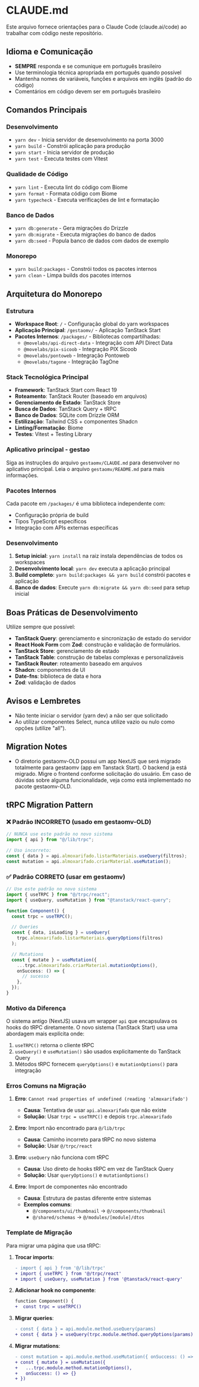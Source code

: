 # CLAUDE.md

Este arquivo fornece orientações para o Claude Code (claude.ai/code) ao trabalhar com código neste repositório.

## Idioma e Comunicação

- **SEMPRE** responda e se comunique em português brasileiro
- Use terminologia técnica apropriada em português quando possível
- Mantenha nomes de variáveis, funções e arquivos em inglês (padrão do código)
- Comentários em código devem ser em português brasileiro

## Comandos Principais

### Desenvolvimento

- `yarn dev` - Inicia servidor de desenvolvimento na porta 3000
- `yarn build` - Constrói aplicação para produção
- `yarn start` - Inicia servidor de produção
- `yarn test` - Executa testes com Vitest

### Qualidade de Código

- `yarn lint` - Executa lint do código com Biome
- `yarn format` - Formata código com Biome
- `yarn typecheck` - Executa verificações de lint e formatação

### Banco de Dados

- `yarn db:generate` - Gera migrações do Drizzle
- `yarn db:migrate` - Executa migrações do banco de dados
- `yarn db:seed` - Popula banco de dados com dados de exemplo

### Monorepo

- `yarn build:packages` - Constrói todos os pacotes internos
- `yarn clean` - Limpa builds dos pacotes internos

## Arquitetura do Monorepo

### Estrutura

- **Workspace Root**: `/` - Configuração global do yarn workspaces
- **Aplicação Principal**: `/gestaomv/` - Aplicação TanStack Start
- **Pacotes Internos**: `/packages/` - Bibliotecas compartilhadas:
  - `@movelabs/api-direct-data` - Integração com API Direct Data
  - `@movelabs/pix-sicoob` - Integração PIX Sicoob
  - `@movelabs/pontoweb` - Integração Pontoweb
  - `@movelabs/tagone` - Integração TagOne

### Stack Tecnológica Principal

- **Framework**: TanStack Start com React 19
- **Roteamento**: TanStack Router (baseado em arquivos)
- **Gerenciamento de Estado**: TanStack Store
- **Busca de Dados**: TanStack Query + tRPC
- **Banco de Dados**: SQLite com Drizzle ORM
- **Estilização**: Tailwind CSS + componentes Shadcn
- **Linting/Formatação**: Biome
- **Testes**: Vitest + Testing Library

### Aplicativo principal - gestao

Siga as instruções do arquivo `gestaomv/CLAUDE.md` para desenvolver no aplicativo principal. Leia o arquivo `gestaomv/README.md` para mais informações.

### Pacotes Internos

Cada pacote em `/packages/` é uma biblioteca independente com:

- Configuração própria de build
- Tipos TypeScript específicos
- Integração com APIs externas específicas

### Desenvolvimento

1. **Setup inicial**: `yarn install` na raiz instala dependências de todos os workspaces
2. **Desenvolvimento local**: `yarn dev` executa a aplicação principal
3. **Build completo**: `yarn build:packages && yarn build` constrói pacotes e aplicação
4. **Banco de dados**: Execute `yarn db:migrate && yarn db:seed` para setup inicial

## Boas Práticas de Desenvolvimento

Utilize sempre que possível:

- **TanStack Query**: gerenciamento e sincronização de estado do servidor
- **React Hook Form** com **Zod**: construção e validação de formulários.
- **TanStack Store**: gerenciamento de estado
- **TanStack Table**: construção de tabelas complexas e personalizáveis
- **TanStack Router**: roteamento baseado em arquivos
- **Shadcn**: componentes de UI
- **Date-fns**: biblioteca de data e hora
- **Zod**: validação de dados

## Avisos e Lembretes

- Não tente iniciar o servidor (yarn dev) a não ser que solicitado
- Ao utilizar componentes Select, nunca utilize vazio ou nulo como opções (utilize "all").

## Migration Notes

- O diretorio gestaomv-OLD possui um app NextJS que será migrado totalmente para gestaomv (app em Tanstack Start). O backend ja está migrado. Migre o frontend conforme solicitação do usuário. Em caso de dúvidas sobre alguma funcionalidade, veja como está implementado no pacote gestaomv-OLD.

## tRPC Migration Pattern

### ❌ Padrão INCORRETO (usado em gestaomv-OLD)

```typescript
// NUNCA use este padrão no novo sistema
import { api } from "@/lib/trpc";

// Uso incorreto:
const { data } = api.almoxarifado.listarMateriais.useQuery(filtros);
const mutation = api.almoxarifado.criarMaterial.useMutation();
```

### ✅ Padrão CORRETO (usar em gestaomv)

```typescript
// Use este padrão no novo sistema
import { useTRPC } from "@/trpc/react";
import { useQuery, useMutation } from "@tanstack/react-query";

function Component() {
  const trpc = useTRPC();

  // Queries
  const { data, isLoading } = useQuery(
    trpc.almoxarifado.listarMateriais.queryOptions(filtros)
  );

  // Mutations
  const { mutate } = useMutation({
    ...trpc.almoxarifado.criarMaterial.mutationOptions(),
    onSuccess: () => {
      // sucesso
    },
  });
}
```

### Motivo da Diferença

O sistema antigo (NextJS) usava um wrapper `api` que encapsulava os hooks do tRPC diretamente. O novo sistema (TanStack Start) usa uma abordagem mais explícita onde:

1. `useTRPC()` retorna o cliente tRPC
2. `useQuery()` e `useMutation()` são usados explicitamente do TanStack Query
3. Métodos tRPC fornecem `queryOptions()` e `mutationOptions()` para integração

### Erros Comuns na Migração

1. **Erro**: `Cannot read properties of undefined (reading 'almoxarifado')`
   - **Causa**: Tentativa de usar `api.almoxarifado` que não existe
   - **Solução**: Usar `trpc = useTRPC()` e depois `trpc.almoxarifado`

2. **Erro**: Import não encontrado para `@/lib/trpc`
   - **Causa**: Caminho incorreto para tRPC no novo sistema
   - **Solução**: Usar `@/trpc/react`

3. **Erro**: `useQuery` não funciona com tRPC
   - **Causa**: Uso direto de hooks tRPC em vez de TanStack Query
   - **Solução**: Usar `queryOptions()` e `mutationOptions()`

4. **Erro**: Import de componentes não encontrado
   - **Causa**: Estrutura de pastas diferente entre sistemas
   - **Exemplos comuns**:
     - `@/components/ui/thumbnail` → `@/components/thumbnail`
     - `@/shared/schemas` → `@/modules/[module]/dtos`

### Template de Migração

Para migrar uma página que usa tRPC:

1. **Trocar imports**:

   ```diff
   - import { api } from '@/lib/trpc'
   + import { useTRPC } from '@/trpc/react'
   + import { useQuery, useMutation } from '@tanstack/react-query'
   ```

2. **Adicionar hook no componente**:

   ```diff
   function Component() {
   +  const trpc = useTRPC()
   ```

3. **Migrar queries**:

   ```diff
   - const { data } = api.module.method.useQuery(params)
   + const { data } = useQuery(trpc.module.method.queryOptions(params))
   ```

4. **Migrar mutations**:
   ```diff
   - const mutation = api.module.method.useMutation({ onSuccess: () => {} })
   + const { mutate } = useMutation({
   +   ...trpc.module.method.mutationOptions(),
   +   onSuccess: () => {}
   + })
   ```
